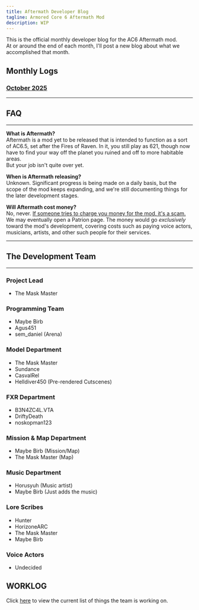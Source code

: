 ```yaml
---
title: Aftermath Developer Blog
tagline: Armored Core 6 Aftermath Mod
description: WIP
---
```


This is the official monthly developer blog for the AC6 Aftermath mod.  
At or around the end of each month, I'll post a new blog about what we accomplished that month.

## Monthly Logs
### [October 2025](2025-10-31-Afterblog.md)

---
## FAQ
---
**What is Aftermath?**  
Aftermath is a mod yet to be released that is intended to function as a sort of AC6.5, set after the Fires of Raven. In it, you still play as 621, though now have to find your way off the planet you ruined and off to more habitable areas.  
But your job isn't quite over yet.

**When is Aftermath releasing?**  
Unknown. Significant progress is being made on a daily basis, but the scope of the mod keeps expanding, and we're still documenting things for the later development stages.

**Will Aftermath cost money?**  
No, never. <ins>If someone tries to charge you money for the mod, it's a scam.</ins>  
We may eventually open a Patrion page. The money would go *exclusively* toward the mod's development, covering costs such as paying voice actors, musicians, artists, and other such people for their services.

---
## The Development Team
---

### Project Lead
- The Mask Master

### Programming Team
- Maybe Birb
- Agus451
- sem_daniel (Arena)

### Model Department
- The Mask Master
- Sundance
- CasvalRel
- Helldiver450 (Pre-rendered Cutscenes)

### FXR Department
- B3N4ZC4L.VTA
- DriftyDeath
- noskopman123

### Mission & Map Department
- Maybe Birb (Mission/Map)
- The Mask Master (Map)

### Music Department
- Horusyuh (Music artist)
- Maybe Birb (Just adds the music)

### Lore Scribes
- Hunter
- HorizoneARC
- The Mask Master
- Maybe Birb

### Voice Actors
- Undecided

## WORKLOG
Click [here](worklog.md) to view the current list of things the team is working on.
